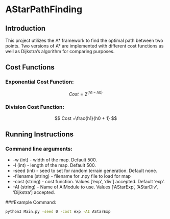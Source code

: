 # AStarPathFinding

## Introduction

This project utilizes the A* framework to find the optimal path between two points. Two versions of A* are implemented with different cost functions as well as Dijkstra’s algorithm for comparing purposes.

## Cost Functions

### Exponential Cost Function:

$$
Cost = 2^{(h1-h0)}
$$

### Division Cost Function:

$$
Cost =\frac{h1}{h0 + 1}
$$

## Running Instructions

### Command line arguments:

- -w (int) - width of the map. Default 500.
- -l (int) - length of the map. Default 500.
- -seed (int) - seed to set for random terrain generation. Default none.
- -filename (string) - filename for .npy file to load for map
- -cost (string) - cost function. Values [‘exp’, ‘div’] accepted. Default ‘exp’.
- -AI (string) - Name of AIModule to use. Values [‘AStarExp’, ‘AStarDiv’, ‘Dijkstra’] accepted.

###Example Command:

```bash
python3 Main.py -seed 0 -cost exp -AI AStarExp
```
